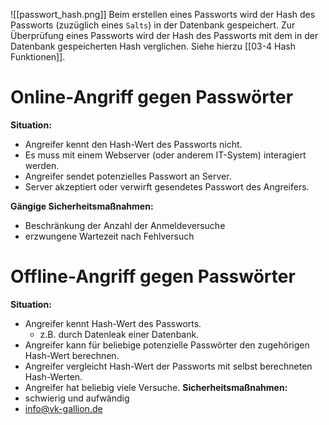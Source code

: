 ![[passwort_hash.png]]
Beim erstellen eines Passworts wird der Hash des Passworts (zuzüglich eines `Salts`) in der Datenbank gespeichert. 
Zur Überprüfung eines Passworts wird der Hash des Passworts mit dem in der Datenbank gespeicherten Hash verglichen.
Siehe hierzu [[03-4 Hash Funktionen]].

# Online-Angriff gegen Passwörter
**Situation:**
- Angreifer kennt den Hash-Wert des Passworts nicht.
- Es muss mit einem Webserver (oder anderem IT-System) interagiert werden.
- Angreifer sendet potenzielles Passwort an Server.
- Server akzeptiert oder verwirft gesendetes Passwort des Angreifers.

**Gängige Sicherheitsmaßnahmen:**
- Beschränkung der Anzahl der Anmeldeversuche
- erzwungene Wartezeit nach Fehlversuch

# Offline-Angriff gegen Passwörter
**Situation:**
- Angreifer kennt Hash-Wert des Passworts.
	- z.B. durch Datenleak einer Datenbank.
- Angreifer kann für beliebige potenzielle Passwörter den zugehörigen Hash-Wert berechnen.
- Angreifer vergleicht Hash-Wert der Passworts mit selbst berechneten Hash-Werten.
- Angreifer hat beliebig viele Versuche.
**Sicherheitsmaßnahmen:**
- schwierig und aufwändig
- info@vk-gallion.de
